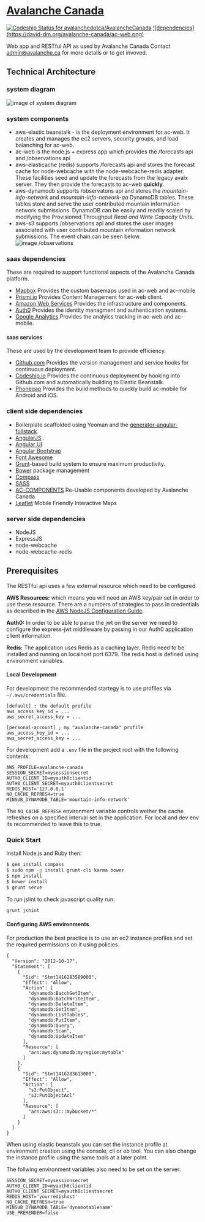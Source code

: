 # [Avalanche Canada](https://github.com/avalanchedotca/AvalancheCanada.git) 

[![Codeship Status for avalanchedotca/AvalancheCanada](https://www.codeship.io/projects/174bbac0-1b8b-0132-59d0-32ae1850d3a7/status)](https://www.codeship.io/projects/34957)
[![dependencies] (https://david-dm.org/avalanche-canada/ac-web.png)](https://david-dm.org/)

Web app and RESTful API as used by Avalanche Canada 
Contact admin@avalanche.ca for more details or to get invoved.  


## Technical Architecture

### system diagram
![image of system diagram](/docs/images/systems-diagram.png?raw=true)

### system components
* aws-elastic beanstalk - is the deployment environment for ac-web.  It creates and manages the ec2 servers, security groups, and load balanching for ac-web.  
* ac-web is the node.js + express app which provides the /forecasts api and /observations api
* aws-elasticache (redis) supports /forecasts api and stores the forecast cache for node-webcache with the node-webcache-redis adapter.  These facilities seed and update the forecasts from the legacy avalx server.  They then provide the forecasts to ac-web **quickly**.  
* aws-dynamodb supports /observatons api and stores the *mountain-info-network* and *mountain-info-network-qa* DynamoDB tables.  These tables store and serve the user contributed mountain information network submissions.  DynamoDB can be easily and readily scaled by modifying the Provisioned Throughput *Read and Write Capacity Units.*
* aws-s3 supports /observations api and stores the user images associated with user contributed mountain information network submissions.  The event chain can be seen below. 
![image /observations](/docs/images/observations.png?raw=true)

### saas dependencies
These are required to support functional aspects of the Avalanche Canada platform.
* [Mapbox](https://www.mapbox.com/) Provides the custom basemaps used in ac-web and ac-mobile
* [Prismi.io](https://prismic.io/) Provides Content Management for ac-web client.
* [Amazon Web Services](https://aws.amazon.com) Provides the infrastructure and components.
* [Auth0](http://auth0.com) Provides the identity managment and authentication systems. 
* [Google Analytics](https://www.google.com/analytics/) Provides the analyics tracking in ac-web and ac-mobile.

#### saas services
These are used by the development team to provide efficiency.  
* [Github.com](https://github.com) Provides the version management and service hooks for continuous deployment.
* [Codeship.io](codeship.io) Provides the continuous deployment by hooking into Github.com and automatically building to Elastic Beanstalk. 
* [Phonegap](https://build.phonegap.com) Provides the build methods to quickly build ac-mobile for Android and iOS. 


### client side dependencies
* Boilerplate scaffolded using Yeoman and the [generator-angular-fullstack](https://github.com/DaftMonk/generator-angular-fullstack).   
* [AngularJS](http://angularjs.org) .
* [Angular UI](http://angular-ui.github.io).  
* [Angular Bootstrap](http://angular-ui.github.io/bootstrap)
* [Font Awesome](http://fortawesome.github.com/Font-Awesome)  
* [Grunt](http://gruntjs.org)-based build system to ensure maximum productivity.  
* [Bower](http://bower.io/) package management
* [Compass](http://compass-style.org/)  
* [SASS](http://sass-lang.com/) 
* [AC-COMPONENTS](https://github.com/avalanche-canada/ac-components) Re-Usable components developed by Avalanche Canada
* [Leaflet](http://leafletjs.com/) Mobile Friendly Interactive Maps

### server side dependencies
* NodeJS
* ExpressJS
* node-webcache
* node-webcache-redis

## Prerequisites
The RESTful api uses a few external resource which need to be configured.

**AWS Resources:** which means you will need an AWS key/pair set in order to use these resource. There are a numbers of strategies to pass in credentials as described in the [AWS NodeJS Configuration Guide](http://docs.aws.amazon.com/AWSJavaScriptSDK/guide/node-configuring.html).

**Auth0:**
In order to be able to parse the jwt on the server we need to configure the express-jwt middleware by passing in our Auth0 application client information. 

**Redis:**
The application uses Redis as a caching layer. Redis need to be installed and running on localhost port 6379. The redis host is defined using environment variables.


#### Local Development
For development the recommended startegy is to use profiles via ``~/.aws/credentials`` file.

````
[default] ; the default profile
aws_access_key_id = ...
aws_secret_access_key = ...

[personal-account] ; my "avalanche-canada" profile
aws_access_key_id = ...
aws_secret_access_key = ...

````

For development add a ``.env`` file in the project root with the following contents:
````
AWS_PROFILE=avalanche-canada
SESSION_SECRET=mysessionsecret
AUTH0_CLIENT_ID=myauth0clientid
AUTH0_CLIENT_SECRET=myauth0clientsecret
REDIS_HOST='127.0.0.1'
NO_CACHE_REFRESH=true
MINSUB_DYNAMODB_TABLE='mountain-info-network'
````

The ``NO_CACHE_REFRESH`` environment variable controls wether the cache refreshes on a specified interval set in the application. For local and dev env its recommended to leave this to true.

### Quick Start

Install Node.js and Ruby then:

````sh
$ gem install compass
$ sudo npm -g install grunt-cli karma bower 
$ npm install
$ bower install
$ grunt serve
````

To run jslint to check javascript quality run:
````sh
grunt jshint
````

#### Configuring AWS environments

For production the best practice is to use an ec2 instance profiles and set the required permissions on it using policies.

````
{
  "Version": "2012-10-17",
  "Statement": [
    {
      "Sid": "Stmt1416283589000",
      "Effect": "Allow",
      "Action": [
        "dynamodb:BatchGetItem",
        "dynamodb:BatchWriteItem",
        "dynamodb:DeleteItem",
        "dynamodb:GetItem",
        "dynamodb:ListTables",
        "dynamodb:PutItem",
        "dynamodb:Query",
        "dynamodb:Scan",
        "dynamodb:UpdateItem"
      ],
      "Resource": [
        "arn:aws:dynamodb:myregion:mytable"
      ]
    },
    {
      "Sid": "Stmt1416283613000",
      "Effect": "Allow",
      "Action": [
        "s3:PutObject",
        "s3:PutObjectAcl"
      ],
      "Resource": [
        "arn:aws:s3:::mybucket/*"
      ]
    }
  ]
}
````
When using elastic beanstalk you can set the instance profile at environment creation using the console, cli or eb tool. You can also change the instance profile using the same tools at a later point.

The follwing environment variables also need to be set on the server:
````
SESSION_SECRET=mysessionsecret
AUTH0_CLIENT_ID=myauth0clientid
AUTH0_CLIENT_SECRET=myauth0clientsecret
REDIS_HOST='yourredishost'
NO_CACHE_REFRESH=true
MINSUB_DYNAMODB_TABLE='dynamotablename'
USE_PRERENDER=false
````

